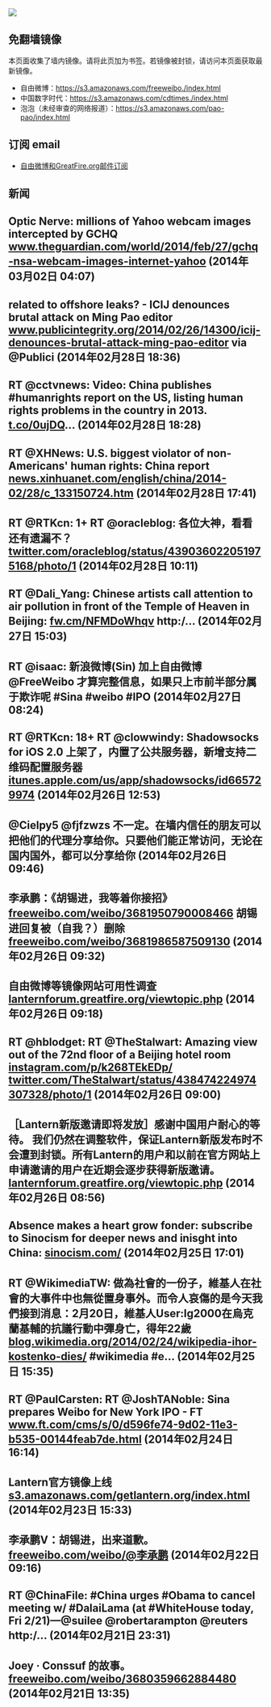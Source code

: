 <img src="logos.png" />

## 免翻墙镜像
本页面收集了墙内镜像。请将此页加为书签。若镜像被封锁，请访问本页面获取最新镜像。
* 自由微博：https://s3.amazonaws.com/freeweibo./index.html
* 中国数字时代：https://s3.amazonaws.com/cdtimes./index.html
* 泡泡（未经审查的网络报道）：https://s3.amazonaws.com/pao-pao/index.html

## 订阅 email
* <a href="https://greatfire.us7.list-manage.com/subscribe?u=854fca58782082e0cbdf204a0&id=c78949b93c">自由微博和GreatFire.org邮件订阅</a>
		
## 新闻
Optic Nerve: millions of Yahoo webcam images intercepted by GCHQ <a href="http://www.theguardian.com/world/2014/feb/27/gchq-nsa-webcam-images-internet-yahoo">www.theguardian.com/world/2014/feb/27/gchq-nsa-webcam-images-internet-yahoo</a> (2014年03月02日 04:07)
 ---
related to offshore leaks? - ICIJ denounces brutal attack on Ming Pao editor <a href="http://www.publicintegrity.org/2014/02/26/14300/icij-denounces-brutal-attack-ming-pao-editor?shared_via_impaq_me=true&utm_campaign=53068196623738000c440000&utm_medium=social&utm_source=impaqme">www.publicintegrity.org/2014/02/26/14300/icij-denounces-brutal-attack-ming-pao-editor</a> via @Publici (2014年02月28日 18:36)
 ---
RT @cctvnews: Video: China publishes #humanrights report on the US, listing human rights problems in the country in 2013. <a href="http://t.co/0ujDQ">t.co/0ujDQ</a>… (2014年02月28日 18:28)
 ---
RT @XHNews: U.S. biggest violator of non-Americans' human rights: China report
<a href="http://news.xinhuanet.com/english/china/2014-02/28/c_133150724.htm">news.xinhuanet.com/english/china/2014-02/28/c_133150724.htm</a> (2014年02月28日 17:41)
 ---
RT @RTKcn: 1+ RT @oracleblog: 各位大神，看看还有遗漏不？ <a href="https://twitter.com/oracleblog/status/439036022051975168/photo/1">twitter.com/oracleblog/status/439036022051975168/photo/1</a> (2014年02月28日 10:11)
 ---
RT @Dali_Yang: Chinese artists call attention to air pollution in front of the Temple of Heaven in Beijing:  <a href="http://fw.cm/NFMDoWhqv">fw.cm/NFMDoWhqv</a>  http:/… (2014年02月27日 15:03)
 ---
RT @isaac: 新浪微博(Sin) 加上自由微博 @FreeWeibo 才算完整信息，如果只上市前半部分属于欺诈呢 #Sina #weibo #IPO (2014年02月27日 08:24)
 ---
RT @RTKcn: 18+ RT @clowwindy: Shadowsocks for iOS 2.0 上架了，内置了公共服务器，新增支持二维码配置服务器 <a href="https://itunes.apple.com/us/app/shadowsocks/id665729974?ls=1&mt=8">itunes.apple.com/us/app/shadowsocks/id665729974</a> (2014年02月26日 12:53)
 ---
@Cielpy5 @fjfzwzs 不一定。在墙内信任的朋友可以把他们的代理分享给你。只要他们能正常访问，无论在国内国外，都可以分享给你 (2014年02月26日 09:46)
 ---
李承鹏：《胡锡进，我等着你接招》  <a href="https://freeweibo.com/weibo/3681950790008466">freeweibo.com/weibo/3681950790008466</a> 胡锡进回复被（自我？）删除 <a href="https://freeweibo.com/weibo/3681986587509130">freeweibo.com/weibo/3681986587509130</a> (2014年02月26日 09:32)
 ---
自由微博等镜像网站可用性调查 <a href="https://lanternforum.greatfire.org/viewtopic.php?f=7&t=19">lanternforum.greatfire.org/viewtopic.php</a> (2014年02月26日 09:18)
 ---
RT @hblodget: RT @TheStalwart: Amazing view out of the 72nd floor of a Beijing hotel room <a href="http://instagram.com/p/k268TEkEDp/">instagram.com/p/k268TEkEDp/</a> <a href="https://twitter.com/TheStalwart/status/438474224974307328/photo/1">twitter.com/TheStalwart/status/438474224974307328/photo/1</a> (2014年02月26日 09:00)
 ---
［Lantern新版邀请即将发放］感谢中国用户耐心的等待。 我们仍然在调整软件，保证Lantern新版发布时不会遭到封锁。所有Lantern的用户和以前在官方网站上申请邀请的用户在近期会逐步获得新版邀请。 <a href="https://lanternforum.greatfire.org/viewtopic.php?f=1&t=18">lanternforum.greatfire.org/viewtopic.php</a> (2014年02月26日 08:56)
 ---
Absence makes a heart grow fonder: subscribe to Sinocism for deeper news and inisght into China: <a href="http://sinocism.com/">sinocism.com/</a> (2014年02月25日 17:01)
 ---
RT @WikimediaTW: 做為社會的一份子，維基人在社會的大事件中也無從置身事外。而令人哀傷的是今天我們接到消息：2月20日，維基人User:Ig2000在烏克蘭基輔的抗議行動中彈身亡，得年22歲 <a href="https://blog.wikimedia.org/2014/02/24/wikipedia-ihor-kostenko-dies/">blog.wikimedia.org/2014/02/24/wikipedia-ihor-kostenko-dies/</a> #wikimedia #e… (2014年02月25日 15:35)
 ---
RT @PaulCarsten: RT @JoshTANoble: Sina prepares Weibo for New York IPO - FT <a href="http://www.ft.com/cms/s/0/d596fe74-9d02-11e3-b535-00144feab7de.html">www.ft.com/cms/s/0/d596fe74-9d02-11e3-b535-00144feab7de.html</a> (2014年02月24日 16:14)
 ---
Lantern官方镜像上线 <a href="https://s3.amazonaws.com/getlantern.org/index.html#zh_CN">s3.amazonaws.com/getlantern.org/index.html</a> (2014年02月23日 15:33)
 ---
李承鹏V：胡锡进，出来道歉。 <a href="https://freeweibo.com/weibo/%40%E6%9D%8E%E6%89%BF%E9%B9%8F">freeweibo.com/weibo/@李承鹏</a> (2014年02月22日 09:16)
 ---
RT @ChinaFile: #China urges #Obama to cancel meeting w/ #DalaiLama (at #WhiteHouse today, Fri 2/21)—@suilee @robertarampton @reuters http:/… (2014年02月21日 23:31)
 ---
Joey · Conssuf 的故事。 <a href="https://freeweibo.com/weibo/3680359662884480">freeweibo.com/weibo/3680359662884480</a> (2014年02月21日 13:35)
 ---
